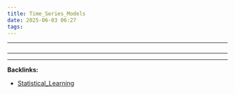 ```yaml
---
title: Time_Series_Models
date: 2025-06-03 06:27
tags: 
---
```


----

### 






----

----
**Backlinks:**
- [Statistical_Learning](/statistical_learning)
